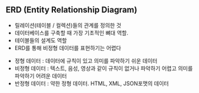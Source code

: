 ## ERD (Entity Relationship Diagram)

- 릴레이션(테이블 / 컬렉션)들의 관계를 정의한 것
- 데이터베이스를 구축할 때 가장 기초적인 뼈대 역할.
- 테이블들의 설계도 역할
- ERD를 통해 비정형 데이터를 표현하기는 어렵다

* 정형 데이터 : 데이터에 규칙이 있고 의미를 파악하기 쉬운 데이터
* 비정형 데이터 : 텍스트, 음성, 영상과 같이 규칙이 없거나 파악하기 어렵고 의미를 파악하기 어려운 데이터
* 반정형 데이터 : 약한 정형 데이터. HTML, XML, JSON포맷의 데이터
